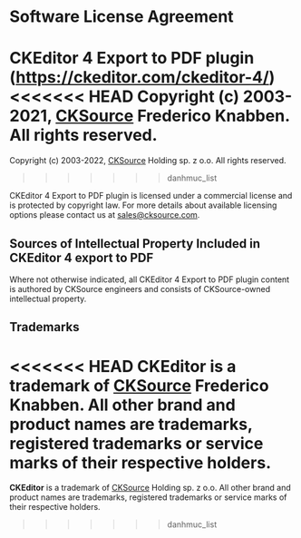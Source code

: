 Software License Agreement
==========================

**CKEditor 4 Export to PDF plugin** (https://ckeditor.com/ckeditor-4/)<br>
<<<<<<< HEAD
Copyright (c) 2003-2021, [CKSource](http://cksource.com) Frederico Knabben. All rights reserved.
=======
Copyright (c) 2003-2022, [CKSource](http://cksource.com) Holding sp. z o.o. All rights reserved.
>>>>>>> danhmuc_list

CKEditor 4 Export to PDF plugin is licensed under a commercial license and is protected by copyright law.
For more details about available licensing options please contact us at sales@cksource.com.

Sources of Intellectual Property Included in CKEditor 4 export to PDF
---------------------------------------------------------------------

Where not otherwise indicated, all CKEditor 4 Export to PDF plugin content is authored by CKSource engineers and consists of CKSource-owned intellectual property.

Trademarks
----------

<<<<<<< HEAD
**CKEditor** is a trademark of [CKSource](http://cksource.com) Frederico Knabben. All other brand and product names are trademarks, registered trademarks or service marks of their respective holders.
=======
**CKEditor** is a trademark of [CKSource](http://cksource.com) Holding sp. z o.o. All other brand and product names are trademarks, registered trademarks or service marks of their respective holders.
>>>>>>> danhmuc_list
